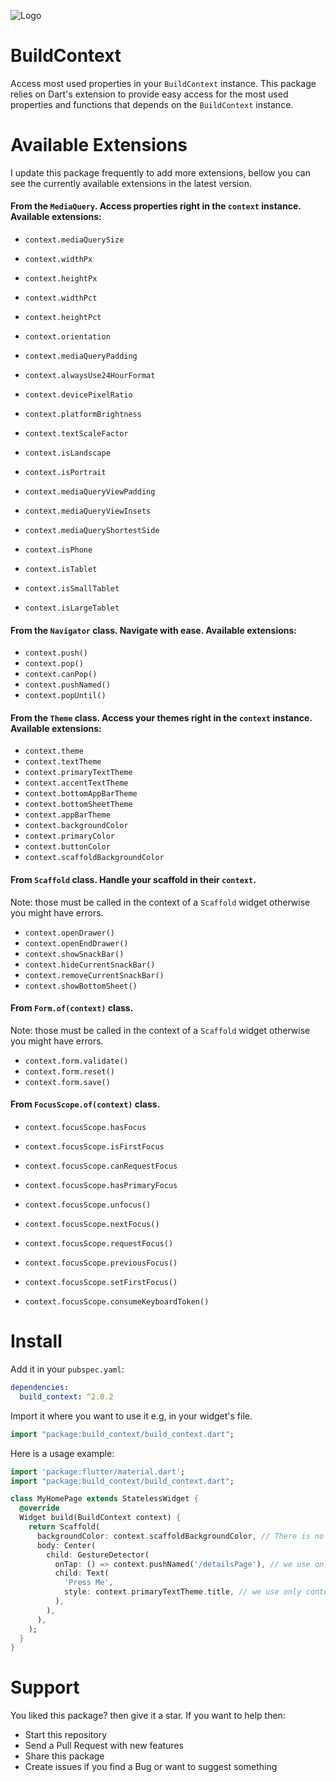 ![Logo](resources/logo.png)

# BuildContext

Access most used properties in your `BuildContext` instance.
This package relies on Dart's extension to provide easy access for the most used properties and functions that depends on the `BuildContext` instance.

# Available Extensions
I update this package frequently to add more extensions, 
bellow you can see the currently available extensions in the latest version.

#### From the `MediaQuery`. Access properties right in the `context` instance. Available extensions:

* `context.mediaQuerySize`
* `context.widthPx`
* `context.heightPx`
* `context.widthPct`
* `context.heightPct`
* `context.orientation`
* `context.mediaQueryPadding`
* `context.alwaysUse24HourFormat`
* `context.devicePixelRatio`
* `context.platformBrightness`
* `context.textScaleFactor`
* `context.isLandscape`
* `context.isPortrait`
* `context.mediaQueryViewPadding`
* `context.mediaQueryViewInsets`
* `context.mediaQueryShortestSide`


* `context.isPhone`
* `context.isTablet`
* `context.isSmallTablet`
* `context.isLargeTablet`

#### From the `Navigator` class. Navigate with ease. Available extensions:

* `context.push()`
* `context.pop()`
* `context.canPop()`
* `context.pushNamed()`
* `context.popUntil()`

#### From the `Theme` class. Access your themes right in the `context` instance. Available extensions:

* `context.theme`
* `context.textTheme`
* `context.primaryTextTheme`
* `context.accentTextTheme`
* `context.bottomAppBarTheme`
* `context.bottomSheetTheme`
* `context.appBarTheme`
* `context.backgroundColor`
* `context.primaryColor`
* `context.buttonColor`
* `context.scaffoldBackgroundColor`

#### From `Scaffold` class. Handle your scaffold in their `context`. 
Note: those must be called in the context of a `Scaffold` widget otherwise you might have errors.

* `context.openDrawer()`
* `context.openEndDrawer()`
* `context.showSnackBar()`
* `context.hideCurrentSnackBar()`
* `context.removeCurrentSnackBar()`
* `context.showBottomSheet()`

#### From `Form.of(context)` class.
Note: those must be called in the context of a `Scaffold` widget otherwise you might have errors.

* `context.form.validate()`
* `context.form.reset()`
* `context.form.save()`

#### From `FocusScope.of(context)` class.

* `context.focusScope.hasFocus`
* `context.focusScope.isFirstFocus`
* `context.focusScope.canRequestFocus`
* `context.focusScope.hasPrimaryFocus`

* `context.focusScope.unfocus()`
* `context.focusScope.nextFocus()`
* `context.focusScope.requestFocus()`
* `context.focusScope.previousFocus()`
* `context.focusScope.setFirstFocus()`
* `context.focusScope.consumeKeyboardToken()`

# Install

Add it in your `pubspec.yaml`:

````yaml
dependencies:
  build_context: ^2.0.2
````

Import it where you want to use it e.g, in your widget's file.

```dart
import "package:build_context/build_context.dart";
```

Here is a usage example:

```dart
import 'package:flutter/material.dart';
import "package:build_context/build_context.dart";

class MyHomePage extends StatelessWidget {
  @override
  Widget build(BuildContext context) {
    return Scaffold(
      backgroundColor: context.scaffoldBackgroundColor, // There is no Theme.of(context)
      body: Center(
        child: GestureDetector(
          onTap: () => context.pushNamed('/detailsPage'), // we use only context not Navigator.of(context)
          child: Text(
            'Press Me',
            style: context.primaryTextTheme.title, // we use only context not Theme.of(context)
          ),
        ),
      ),
    );
  }
}
```

# Support
You liked this package? then give it a star. If you want to help then:

* Start this repository
* Send a Pull Request with new features
* Share this package
* Create issues if you find a Bug or want to suggest something